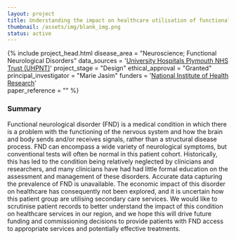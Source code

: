 ```yaml
---
layout: project
title: Understanding the impact on healthcare utilisation of functional neurological disorders
thumbnail: /assets/img/blank_img.png
status: active
---
```


{% include project_head.html 
disease_area = "Neuroscience; Functional Neurological Disorders"
data_sources = '<a href="https://www.plymouthhospitals.nhs.uk/">University Hospitals Plymouth NHS Trust (UHPNT)</a>'
project_stage = "Design"
ethical_approval = "Granted"
principal_investigator = "Marie Jasim"
funders = '<a href="https://local.nihr.ac.uk/lcrn/south-west-peninsula/">National Institute of Health Research</a>'  
paper_reference = ""
%}

### Summary

 
Functional neurological disorder (FND) is a medical condition in which there is a problem with the functioning of the nervous system and how the brain and body sends and/or receives signals, rather than a structural disease process. FND can encompass a wide variety of neurological symptoms, but conventional tests will often be normal in this patient cohort. Historically, this has led to the condition being relatively neglected by clinicians and researchers, and many clinicians have had had little formal education on the assessment and management of these disorders. Accurate data capturing the prevalence of FND is unavailable. The economic impact of this disorder on healthcare has consequently not been explored, and it is uncertain how this patient group are utilising secondary care services. We would like to scrutinise patient records to better understand the impact of this condition on healthcare services in our region, and we hope this will drive future funding and commissioning decisions to provide patients with FND access to appropriate services and potentially effective treatments.